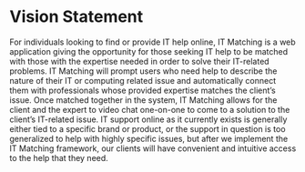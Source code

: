 Vision Statement
==================================================

For individuals looking to find or provide IT help online, IT Matching is a web application giving the opportunity for those seeking IT help to be matched with those with the expertise needed in order to solve their IT-related problems. IT Matching will prompt users who need help to describe the nature of their IT or computing related issue and automatically connect them with professionals whose provided expertise matches the client’s issue. Once matched together in the system, IT Matching allows for the client and the expert to video chat one-on-one to come to a solution to the client’s IT-related issue. IT support online as it currently exists is generally either tied to a specific brand or product, or the support in question is too generalized to help with highly specific issues, but after we implement the IT Matching framework, our clients will have convenient and intuitive access to the help that they need.